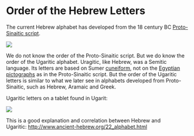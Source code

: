 # Order of the Hebrew Letters

The current Hebrew alphabet has developed from the 18 century BC [Proto-Sinaitic script](http://en.wikipedia.org/wiki/Proto-Sinaitic_script).

[![](https://3.bp.blogspot.com/-TTYwOsocT00/Ufskv2SmO0I/AAAAAAAAAGg/ZejZz2ILL98/s400/proto-sinaitic.png)](http://3.bp.blogspot.com/-TTYwOsocT00/Ufskv2SmO0I/AAAAAAAAAGg/ZejZz2ILL98/s1600/proto-sinaitic.png)

We do not know the order of the Proto-Sinaitic script. But we do know the order of the Ugaritic alphabet. Uragitic, like Hebrew, was a Semitic language. Its letters are based on Sumer [cuneiform](http://en.wikipedia.org/wiki/Cuneiform), not on the [Egyptian pictographs](http://en.wikipedia.org/wiki/Egyptian_hieroglyphs) as in the Proto-Sinaitic script. But the order of the Ugaritic letters is similar to what we later see in alphabets developed from Proto-Sinaitic, such as Hebrew, Aramaic and Greek.

Ugaritic letters on a tablet found in Ugarit:

[![](https://images-blogger-opensocial.googleusercontent.com/gadgets/proxy?url=http%3A%2F%2Fupload.wikimedia.org%2Fwikipedia%2Fcommons%2F0%2F04%2F22_alphabet.jpg&container=blogger&gadget=a&rewriteMime=image%2F*&fpt=7bcfbce29e)](http://upload.wikimedia.org/wikipedia/commons/0/04/22_alphabet.jpg)

This is a good explanation and correlation between Hebrew and Ugaritic: <http://www.ancient-hebrew.org/22_alphabet.html>
